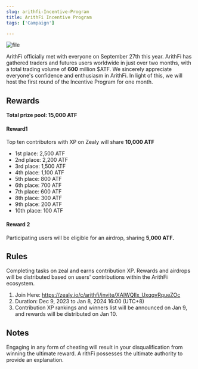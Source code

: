 ```yaml
---
slug: arithfi-Incentive-Program
title: ArithFi Incentive Program
tags: ['Campaign']

---
```


![file](https://nftstorage.link/ipfs/bafybeiemmv4gk6pnokf7vwj5fdsgqilzc5yiymedys7rk3achokj3warle)

ArithFi officially met with everyone on September 27th this year. ArithFi has gathered traders and futures users worldwide in just over two months, with a total trading volume of **600** million $ATF. We sincerely appreciate everyone's confidence and enthusiasm in ArithFi. In light of this, we will host the first round of the Incentive Program for one month. 

## Rewards 

**Total prize pool: 15,000 ATF**

#### Reward1 
Top ten contributors with XP on Zealy will share **10,000 ATF**

- 1st place: 2,500 ATF
- 2nd place: 2,200 ATF
- 3rd place: 1,500 ATF
- 4th place: 1,100 ATF
- 5th place: 800 ATF
- 6th place: 700 ATF
- 7th place: 600 ATF
- 8th place: 300 ATF
- 9th place: 200 ATF
- 10th place: 100 ATF

#### **Reward 2**
Participating users will be eligible for an airdrop, sharing **5,000 ATF.**

## Rules
Completing tasks on zeal and earns contribution XP. Rewards and airdrops will be distributed based on users' contributions within the ArithFi ecosystem.

1. Join Here: https://zealy.io/c/arithfi/invite/XAIWQIlx_UxqqvRqueZOc
2. Duration: Dec 9, 2023 to Jan 8, 2024 16:00 (UTC+8)
3. Contribution XP rankings and winners list will be announced on Jan 9, and rewards will be distributed on Jan 10.

## Notes
Engaging in any form of cheating will result in your disqualification from winning the ultimate reward. A rithFi possesses the ultimate authority to provide an explanation.

